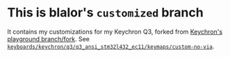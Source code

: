 # This is blalor's `customized` branch

It contains my customizations for my Keychron Q3, forked from [Keychron's playground branch/fork](https://github.com/Keychron/qmk_firmware/tree/playground/keyboards/keychron).  See [`keyboards/keychron/q3/q3_ansi_stm32l432_ec11/keymaps/custom-no-via`](keyboards/keychron/q3/q3_ansi_stm32l432_ec11/keymaps/custom-no-via).
